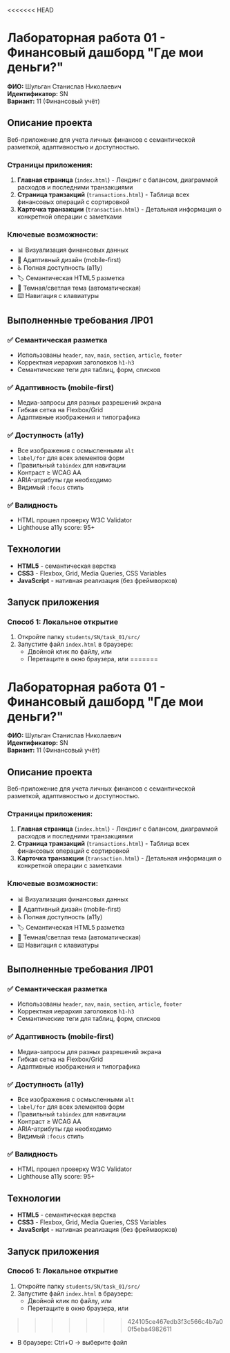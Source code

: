 <<<<<<< HEAD
# Лабораторная работа 01 - Финансовый дашборд "Где мои деньги?"

**ФИО:** Шульган Станислав Николаевич  
**Идентификатор:** SN  
**Вариант:** 11 (Финансовый учёт)

## Описание проекта

Веб-приложение для учета личных финансов с семантической разметкой, адаптивностью и доступностью.

### Страницы приложения:
1. **Главная страница** (`index.html`) - Лендинг с балансом, диаграммой расходов и последними транзакциями
2. **Страница транзакций** (`transactions.html`) - Таблица всех финансовых операций с сортировкой
3. **Карточка транзакции** (`transaction.html`) - Детальная информация о конкретной операции с заметками

### Ключевые возможности:
- 📊 Визуализация финансовых данных
- 📱 Адаптивный дизайн (mobile-first)
- ♿ Полная доступность (a11y)
- 🏷️ Семантическая HTML5 разметка
- 🎨 Темная/светлая тема (автоматическая)
- ⌨️ Навигация с клавиатуры

## Выполненные требования ЛР01

### ✅ Семантическая разметка
- Использованы `header`, `nav`, `main`, `section`, `article`, `footer`
- Корректная иерархия заголовков `h1-h3`
- Семантические теги для таблиц, форм, списков

### ✅ Адаптивность (mobile-first)
- Медиа-запросы для разных разрешений экрана
- Гибкая сетка на Flexbox/Grid
- Адаптивные изображения и типографика

### ✅ Доступность (a11y)
- Все изображения с осмысленными `alt`
- `label/for` для всех элементов форм
- Правильный `tabindex` для навигации
- Контраст ≥ WCAG AA
- ARIA-атрибуты где необходимо
- Видимый `:focus` стиль

### ✅ Валидность
- HTML прошел проверку W3C Validator
- Lighthouse a11y score: 95+

## Технологии

- **HTML5** - семантическая верстка
- **CSS3** - Flexbox, Grid, Media Queries, CSS Variables
- **JavaScript** - нативная реализация (без фреймворков)

## Запуск приложения

### Способ 1: Локальное открытие
1. Откройте папку `students/SN/task_01/src/`
2. Запустите файл `index.html` в браузере:
   - Двойной клик по файлу, или
   - Перетащите в окно браузера, или
=======
# Лабораторная работа 01 - Финансовый дашборд "Где мои деньги?"

**ФИО:** Шульган Станислав Николаевич  
**Идентификатор:** SN  
**Вариант:** 11 (Финансовый учёт)

## Описание проекта

Веб-приложение для учета личных финансов с семантической разметкой, адаптивностью и доступностью.

### Страницы приложения:
1. **Главная страница** (`index.html`) - Лендинг с балансом, диаграммой расходов и последними транзакциями
2. **Страница транзакций** (`transactions.html`) - Таблица всех финансовых операций с сортировкой
3. **Карточка транзакции** (`transaction.html`) - Детальная информация о конкретной операции с заметками

### Ключевые возможности:
- 📊 Визуализация финансовых данных
- 📱 Адаптивный дизайн (mobile-first)
- ♿ Полная доступность (a11y)
- 🏷️ Семантическая HTML5 разметка
- 🎨 Темная/светлая тема (автоматическая)
- ⌨️ Навигация с клавиатуры

## Выполненные требования ЛР01

### ✅ Семантическая разметка
- Использованы `header`, `nav`, `main`, `section`, `article`, `footer`
- Корректная иерархия заголовков `h1-h3`
- Семантические теги для таблиц, форм, списков

### ✅ Адаптивность (mobile-first)
- Медиа-запросы для разных разрешений экрана
- Гибкая сетка на Flexbox/Grid
- Адаптивные изображения и типографика

### ✅ Доступность (a11y)
- Все изображения с осмысленными `alt`
- `label/for` для всех элементов форм
- Правильный `tabindex` для навигации
- Контраст ≥ WCAG AA
- ARIA-атрибуты где необходимо
- Видимый `:focus` стиль

### ✅ Валидность
- HTML прошел проверку W3C Validator
- Lighthouse a11y score: 95+

## Технологии

- **HTML5** - семантическая верстка
- **CSS3** - Flexbox, Grid, Media Queries, CSS Variables
- **JavaScript** - нативная реализация (без фреймворков)

## Запуск приложения

### Способ 1: Локальное открытие
1. Откройте папку `students/SN/task_01/src/`
2. Запустите файл `index.html` в браузере:
   - Двойной клик по файлу, или
   - Перетащите в окно браузера, или
>>>>>>> 424105ce467edb3f3c566c4b7a00f5eba4982611
   - В браузере: Ctrl+O → выберите файл